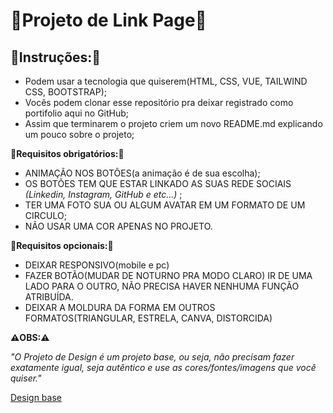

# 🔗Projeto de Link Page🔗

## 📢Instruções:📢

- Podem usar a tecnologia que quiserem(HTML, CSS, VUE, TAILWIND CSS, BOOTSTRAP);
- Vocês podem clonar esse repositório pra deixar registrado como portifolio aqui no GitHub;
- Assim que terminarem o projeto criem um novo README.md explicando um pouco sobre o projeto;

**📃Requisitos obrigatórios:📃**

- ANIMAÇÃO NOS BOTÕES(a animação é de sua escolha);
- OS BOTÕES TEM QUE ESTAR LINKADO AS SUAS REDE SOCIAIS _(Linkedin, Instagram, GitHub e etc...)_ ;
- TER UMA FOTO SUA OU ALGUM AVATAR EM UM FORMATO DE UM CIRCULO;
- NÃO USAR UMA COR APENAS NO PROJETO.


**📃Requisitos opcionais:📃**

- DEIXAR RESPONSIVO(mobile e pc)
- FAZER BOTÃO(MUDAR DE NOTURNO PRA MODO CLARO) IR DE UMA LADO PARA O OUTRO, NÃO PRECISA HAVER NENHUMA FUNÇÃO ATRIBUÍDA.
- DEIXAR A MOLDURA DA FORMA EM OUTROS FORMATOS(TRIANGULAR, ESTRELA, CANVA, DISTORCIDA)


__⚠️OBS:⚠️__

_"O Projeto de Design é um projeto base, ou seja, não precisam fazer exatamente igual, seja autêntico e use as cores/fontes/imagens que você quiser."_

[Design base](https://www.figma.com/design/MF894TdzM99Fg9Ssu4KyMq/DevLinks-(Copy)?node-id=0%3A1&t=ordDu363HCPsCOZC-1)
